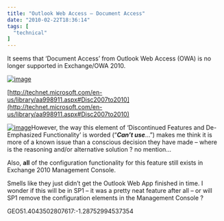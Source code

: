 ```yaml
---
title: "Outlook Web Access – Document Access"
date: "2010-02-22T18:36:14"
tags: [
  "technical"
]
---
```

It seems that ‘Document Access’ from Outlook Web Access (OWA) is no longer supported in Exchange/OWA 2010.

[![image](image_thumb.png "image")](https://kapie.com/content/binary/WindowsLiveWriter/OutlookWebAccessDocumentAccess_10304/image_2.png)

[http://technet.microsoft.com/en-us/library/aa998911.aspx#Disc2007to2010](http://technet.microsoft.com/en-us/library/aa998911.aspx#Disc2007to2010)

[![image](image_thumb_1.png "image")](https://kapie.com/content/binary/WindowsLiveWriter/OutlookWebAccessDocumentAccess_10304/image_4.png)However, the way this element of ‘Discontinued Features and De-Emphasized Functionality’ is worded (“***Can’t use***…”) makes me think it is more of a known issue than a conscious decision they have made – where is the reasoning and/or alternative solution ? no mention…

Also, **all** of the configuration functionality for this feature still exists in Exchange 2010 Management Console.

Smells like they just didn’t get the Outlook Web App finished in time. I wonder if this will be in SP1 – it was a pretty neat feature after all – or will SP1 remove the configuration elements in the Management Console ?

GEO51.4043502807617:\-1.28752994537354